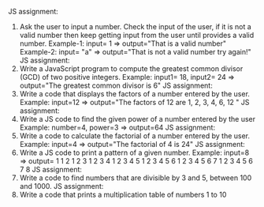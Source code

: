 JS assignment:
1. Ask the user to input a number. Check the input of the user, if it is not a valid number then keep getting input from the user until provides a valid number.
Example-1: input= 1 => output="That is a valid number"
Example-2: input= "a" => output="That is not a valid number try again!"
JS assignment:
2. Write a JavaScript program to compute the greatest common divisor (GCD) of two positive integers.
Example: input1= 18, input2= 24 => output="The greatest common divisor is 6"
JS assignment:
3. Write a code that displays the factors of a number entered by the user.
Example: input=12 => output="The factors of 12 are 1, 2, 3, 4, 6, 12 "
JS assignment:
4. Write a JS code to find the given power of a number entered by the user
Example: number=4, power=3 => output=64
JS assignment:
5. Write a code to calculate the factorial of a number entered by the user.
Example: input=4 => output="The factorial of 4 is 24"
JS assignment:
6. Write a JS code to print a pattern of a given number.
Example: input=8 => output=
   1 
   1 2 
   1 2 3 
   1 2 3 4 
   1 2 3 4 5 
   1 2 3 4 5 6 
   1 2 3 4 5 6 7 
   1 2 3 4 5 6 7 8
JS assignment:
7. Write a code to find numbers that are divisible by 3 and 5, between 100 and 1000.
JS assignment:
8. Write a code that prints a multiplication table of numbers 1 to 10